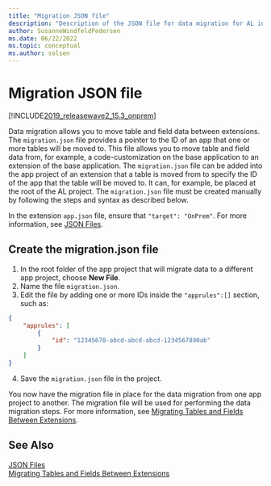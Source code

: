 ```yaml
---
title: "Migration JSON file"
description: "Description of the JSON file for data migration for AL in Business Central."
author: SusanneWindfeldPedersen
ms.date: 06/22/2022
ms.topic: conceptual
ms.author: solsen
---
```


# Migration JSON file

[!INCLUDE[2019_releasewave2_15.3_onprem](../includes/2019_releasewave2_15.3_onprem.md)]

Data migration allows you to move table and field data between extensions. The `migration.json` file provides a pointer to the ID of an app that one or more tables will be moved to. This file allows you to move table and field data from, for example, a code-customization on the base application to an extension of the base application. The `migration.json` file can be added into the app project of an extension that a table is moved from to specify the ID of the app that the table will be moved to. It can, for example, be placed at the root of the AL project. The `migration.json` file must be created manually by following the steps and syntax as described below.

In the extension `app.json` file, ensure that `"target": "OnPrem"`. For more information, see [JSON Files](devenv-json-files.md).

## Create the migration.json file

1) In the root folder of the app project that will migrate data to a different app project, choose **New File**.
2) Name the file `migration.json`.
3) Edit the file by adding one or more IDs inside the `"apprules":[]` section, such as:

```json
{ 
    "apprules": [ 
        { 
            "id": "12345678-abcd-abcd-abcd-1234567890ab" 
        } 
    ] 
} 
```
4) Save the `migration.json` file in the project.

You now have the migration file in place for the data migration from one app project to another. The migration file will be used for performing the data migration steps. For more information, see [Migrating Tables and Fields Between Extensions](devenv-migrate-table-fields.md).

## See Also

[JSON Files](devenv-json-files.md)  
[Migrating Tables and Fields Between Extensions](devenv-migrate-table-fields.md) 
